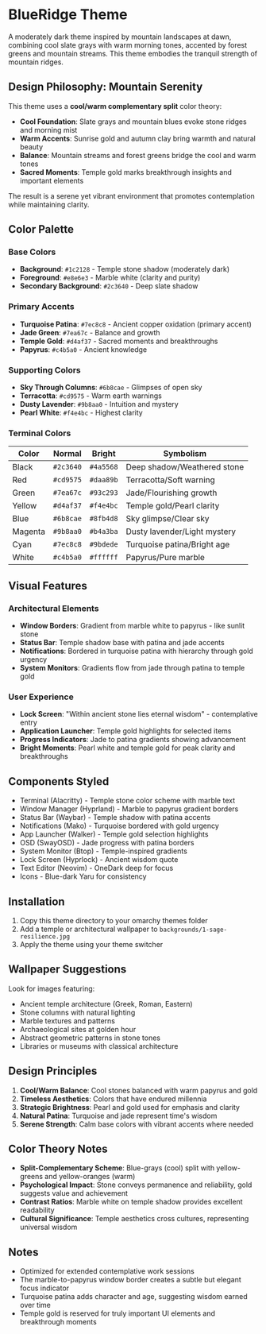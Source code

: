 # BlueRidge Theme

A moderately dark theme inspired by mountain landscapes at dawn, combining cool slate grays with warm morning tones, accented by forest greens and mountain streams. This theme embodies the tranquil strength of mountain ridges.

## Design Philosophy: Mountain Serenity

This theme uses a **cool/warm complementary split** color theory:
- **Cool Foundation**: Slate grays and mountain blues evoke stone ridges and morning mist
- **Warm Accents**: Sunrise gold and autumn clay bring warmth and natural beauty
- **Balance**: Mountain streams and forest greens bridge the cool and warm tones
- **Sacred Moments**: Temple gold marks breakthrough insights and important elements

The result is a serene yet vibrant environment that promotes contemplation while maintaining clarity.

## Color Palette

### Base Colors
- **Background**: `#1c2128` - Temple stone shadow (moderately dark)
- **Foreground**: `#e8e6e3` - Marble white (clarity and purity)
- **Secondary Background**: `#2c3640` - Deep slate shadow

### Primary Accents
- **Turquoise Patina**: `#7ec8c8` - Ancient copper oxidation (primary accent)
- **Jade Green**: `#7ea67c` - Balance and growth
- **Temple Gold**: `#d4af37` - Sacred moments and breakthroughs
- **Papyrus**: `#c4b5a0` - Ancient knowledge

### Supporting Colors
- **Sky Through Columns**: `#6b8cae` - Glimpses of open sky
- **Terracotta**: `#cd9575` - Warm earth warnings
- **Dusty Lavender**: `#9b8aa0` - Intuition and mystery
- **Pearl White**: `#f4e4bc` - Highest clarity

### Terminal Colors
| Color    | Normal    | Bright    | Symbolism                    |
|----------|-----------|-----------|------------------------------|
| Black    | `#2c3640` | `#4a5568` | Deep shadow/Weathered stone  |
| Red      | `#cd9575` | `#daa89b` | Terracotta/Soft warning      |
| Green    | `#7ea67c` | `#93c293` | Jade/Flourishing growth      |
| Yellow   | `#d4af37` | `#f4e4bc` | Temple gold/Pearl clarity    |
| Blue     | `#6b8cae` | `#8fb4d8` | Sky glimpse/Clear sky        |
| Magenta  | `#9b8aa0` | `#b4a3ba` | Dusty lavender/Light mystery |
| Cyan     | `#7ec8c8` | `#9bdede` | Turquoise patina/Bright age  |
| White    | `#c4b5a0` | `#ffffff` | Papyrus/Pure marble          |

## Visual Features

### Architectural Elements
- **Window Borders**: Gradient from marble white to papyrus - like sunlit stone
- **Status Bar**: Temple shadow base with patina and jade accents
- **Notifications**: Bordered in turquoise patina with hierarchy through gold urgency
- **System Monitors**: Gradients flow from jade through patina to temple gold

### User Experience
- **Lock Screen**: "Within ancient stone lies eternal wisdom" - contemplative entry
- **Application Launcher**: Temple gold highlights for selected items
- **Progress Indicators**: Jade to patina gradients showing advancement
- **Bright Moments**: Pearl white and temple gold for peak clarity and breakthroughs

## Components Styled
- Terminal (Alacritty) - Temple stone color scheme with marble text
- Window Manager (Hyprland) - Marble to papyrus gradient borders
- Status Bar (Waybar) - Temple shadow with patina accents
- Notifications (Mako) - Turquoise bordered with gold urgency
- App Launcher (Walker) - Temple gold selection highlights
- OSD (SwayOSD) - Jade progress with patina borders
- System Monitor (Btop) - Temple-inspired gradients
- Lock Screen (Hyprlock) - Ancient wisdom quote
- Text Editor (Neovim) - OneDark deep for focus
- Icons - Blue-dark Yaru for consistency

## Installation
1. Copy this theme directory to your omarchy themes folder
2. Add a temple or architectural wallpaper to `backgrounds/1-sage-resilience.jpg`
3. Apply the theme using your theme switcher

## Wallpaper Suggestions
Look for images featuring:
- Ancient temple architecture (Greek, Roman, Eastern)
- Stone columns with natural lighting
- Marble textures and patterns
- Archaeological sites at golden hour
- Abstract geometric patterns in stone tones
- Libraries or museums with classical architecture

## Design Principles
1. **Cool/Warm Balance**: Cool stones balanced with warm papyrus and gold
2. **Timeless Aesthetics**: Colors that have endured millennia
3. **Strategic Brightness**: Pearl and gold used for emphasis and clarity
4. **Natural Patina**: Turquoise and jade represent time's wisdom
5. **Serene Strength**: Calm base colors with vibrant accents where needed

## Color Theory Notes
- **Split-Complementary Scheme**: Blue-grays (cool) split with yellow-greens and yellow-oranges (warm)
- **Psychological Impact**: Stone conveys permanence and reliability, gold suggests value and achievement
- **Contrast Ratios**: Marble white on temple shadow provides excellent readability
- **Cultural Significance**: Temple aesthetics cross cultures, representing universal wisdom

## Notes
- Optimized for extended contemplative work sessions
- The marble-to-papyrus window border creates a subtle but elegant focus indicator
- Turquoise patina adds character and age, suggesting wisdom earned over time
- Temple gold is reserved for truly important UI elements and breakthrough moments